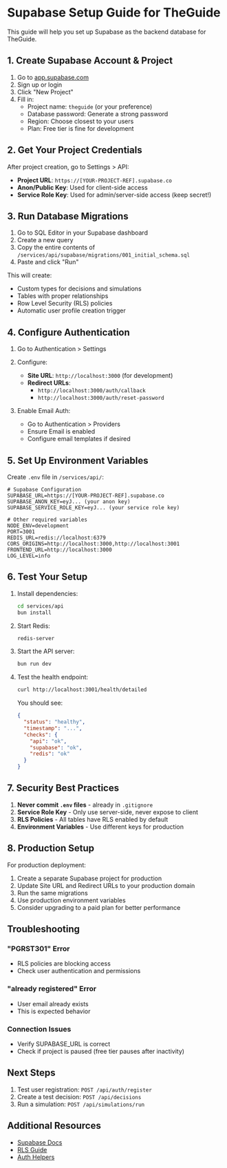 # Supabase Setup Guide for TheGuide

This guide will help you set up Supabase as the backend database for TheGuide.

## 1. Create Supabase Account & Project

1. Go to [app.supabase.com](https://app.supabase.com)
2. Sign up or login
3. Click "New Project"
4. Fill in:
   - Project name: `theguide` (or your preference)
   - Database password: Generate a strong password
   - Region: Choose closest to your users
   - Plan: Free tier is fine for development

## 2. Get Your Project Credentials

After project creation, go to Settings > API:

- **Project URL**: `https://[YOUR-PROJECT-REF].supabase.co`
- **Anon/Public Key**: Used for client-side access
- **Service Role Key**: Used for admin/server-side access (keep secret!)

## 3. Run Database Migrations

1. Go to SQL Editor in your Supabase dashboard
2. Create a new query
3. Copy the entire contents of `/services/api/supabase/migrations/001_initial_schema.sql`
4. Paste and click "Run"

This will create:
- Custom types for decisions and simulations
- Tables with proper relationships
- Row Level Security (RLS) policies
- Automatic user profile creation trigger

## 4. Configure Authentication

1. Go to Authentication > Settings
2. Configure:
   - **Site URL**: `http://localhost:3000` (for development)
   - **Redirect URLs**:
     - `http://localhost:3000/auth/callback`
     - `http://localhost:3000/auth/reset-password`

3. Enable Email Auth:
   - Go to Authentication > Providers
   - Ensure Email is enabled
   - Configure email templates if desired

## 5. Set Up Environment Variables

Create `.env` file in `/services/api/`:

```env
# Supabase Configuration
SUPABASE_URL=https://[YOUR-PROJECT-REF].supabase.co
SUPABASE_ANON_KEY=eyJ... (your anon key)
SUPABASE_SERVICE_ROLE_KEY=eyJ... (your service role key)

# Other required variables
NODE_ENV=development
PORT=3001
REDIS_URL=redis://localhost:6379
CORS_ORIGINS=http://localhost:3000,http://localhost:3001
FRONTEND_URL=http://localhost:3000
LOG_LEVEL=info
```

## 6. Test Your Setup

1. Install dependencies:
   ```bash
   cd services/api
   bun install
   ```

2. Start Redis:
   ```bash
   redis-server
   ```

3. Start the API server:
   ```bash
   bun run dev
   ```

4. Test the health endpoint:
   ```bash
   curl http://localhost:3001/health/detailed
   ```

   You should see:
   ```json
   {
     "status": "healthy",
     "timestamp": "...",
     "checks": {
       "api": "ok",
       "supabase": "ok",
       "redis": "ok"
     }
   }
   ```

## 7. Security Best Practices

1. **Never commit `.env` files** - already in `.gitignore`
2. **Service Role Key** - Only use server-side, never expose to client
3. **RLS Policies** - All tables have RLS enabled by default
4. **Environment Variables** - Use different keys for production

## 8. Production Setup

For production deployment:

1. Create a separate Supabase project for production
2. Update Site URL and Redirect URLs to your production domain
3. Run the same migrations
4. Use production environment variables
5. Consider upgrading to a paid plan for better performance

## Troubleshooting

### "PGRST301" Error
- RLS policies are blocking access
- Check user authentication and permissions

### "already registered" Error
- User email already exists
- This is expected behavior

### Connection Issues
- Verify SUPABASE_URL is correct
- Check if project is paused (free tier pauses after inactivity)

## Next Steps

1. Test user registration: `POST /api/auth/register`
2. Create a test decision: `POST /api/decisions`
3. Run a simulation: `POST /api/simulations/run`

## Additional Resources

- [Supabase Docs](https://supabase.com/docs)
- [RLS Guide](https://supabase.com/docs/guides/auth/row-level-security)
- [Auth Helpers](https://supabase.com/docs/guides/auth/auth-helpers)